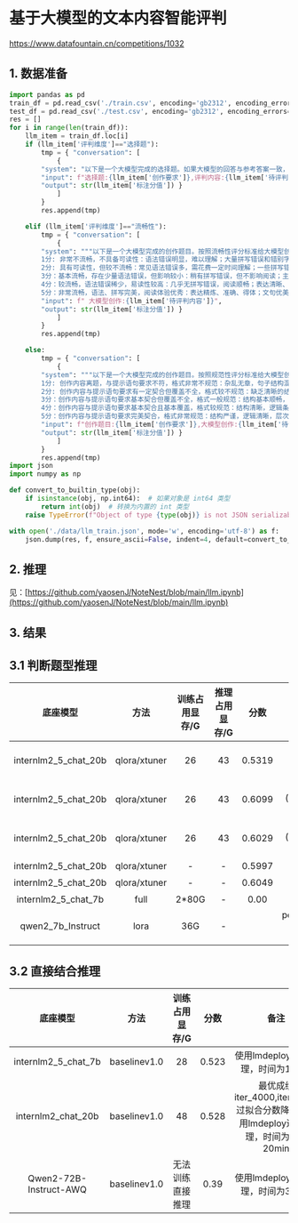 # 基于大模型的文本内容智能评判
https://www.datafountain.cn/competitions/1032
## 1. 数据准备

```python
import pandas as pd
train_df = pd.read_csv('./train.csv', encoding='gb2312', encoding_errors='ignore')
test_df = pd.read_csv('./test.csv', encoding='gb2312', encoding_errors='ignore')
res = []
for i in range(len(train_df)):
    llm_item = train_df.loc[i]
    if (llm_item['评判维度']=="选择题"):
        tmp = { "conversation": [
            {
        "system": "以下是一个大模型完成的选择题。如果大模型的回答与参考答案一致，输出1；如果不一致，输出0。",
        "input": f"选择题:{llm_item['创作要求']},评判内容:{llm_item['待评判内容']}",
        "output": str(llm_item['标注分值']) }
            ]
        }
        res.append(tmp)

    elif (llm_item['评判维度']=="流畅性"):
        tmp = { "conversation": [
            {
        "system": """以下是一个大模型完成的创作题目。按照流畅性评分标准给大模型创作打分(只取1分、2分、3分、4分、5分其一)。流畅性评分标准：
        1分: 非常不流畅，不具备可读性：语法错误明显，难以理解；大量拼写错误和错别字，影响阅读；表达不清晰，难以捉摸要表达的意思。（平均每百字错误数 > 2.5个）; 
        2分: 具有可读性，但较不流畅：常见语法错误多，需花费一定时间理解；一些拼写错误和错别字，阅读中断；表达较为模糊，需用一些猜测才能明白含义。（平均每百字错误数 (2,2.5]个）;
        3分：基本流畅，存在少量语法错误，但影响较小：稍有拼写错误，但不影响阅读；主要意思表达清楚，但部分地方表述不够准确。（平均每百字错误数(1,2]个）;
        4分：较流畅，语法错误稀少，易读性较高：几乎无拼写错误，阅读顺畅；表达清晰、准确，容易理解。（平均每百字错误数(0.5,1]个）；
        5分：非常流畅，语法、拼写完美，阅读体验优秀：表达精炼、准确、得体；文句优美，行文连贯，思维严密。（平均每百字错误数[0,0.5]个）""",
        "input": f" 大模型创作:{llm_item['待评判内容']}",
        "output": str(llm_item['标注分值']) }
            ]
        }
        res.append(tmp)

    else:
        tmp = { "conversation": [
            {
        "system": """以下是一个大模型完成的创作题目。按照规范性评分标准给大模型创作打分(只取1分、2分、3分、4分、5分其一)。规范性评分标准：
        1分: 创作内容离题，与提示语句要求不符，格式非常不规范：杂乱无章，句子结构混乱，缺乏逻辑。（平均每千字错误数 > 5个）; 
        2分: 创作内容与提示语句要求有一定契合但覆盖不全，格式较不规范：缺乏清晰的结构，但基本逻辑仍能找到。（平均每千字错误数(4,5]个）;
        3分：创作内容与提示语句要求基本契合但覆盖不全，格式一般规范：结构基本顺畅，逻辑较清晰。（平均每千字错误数 (2,4]个）;
        4分：创作内容与提示语句要求基本契合且基本覆盖，格式较规范：结构清晰，逻辑条理分明。（平均每千字错误数 (1,2]个）；
        5分：创作内容与提示语句要求完美契合，格式非常规范：结构严谨，逻辑清晰，层次分明。（平均每千字错误数 [0,1]个）""",
        "input": f"创作题目:{llm_item['创作要求']},大模型创作:{llm_item['待评判内容']}",
        "output": str(llm_item['标注分值']) }
            ]
        }
        res.append(tmp)
import json
import numpy as np

def convert_to_builtin_type(obj):
    if isinstance(obj, np.int64):  # 如果对象是 int64 类型
        return int(obj)  # 转换为内置的 int 类型
    raise TypeError(f"Object of type {type(obj)} is not JSON serializable")

with open('./data/llm_train.json', mode='w', encoding='utf-8') as f:
    json.dump(res, f, ensure_ascii=False, indent=4, default=convert_to_builtin_type)
```
## 2. 推理
见：[https://github.com/yaosenJ/NoteNest/blob/main/llm.ipynb](https://github.com/yaosenJ/NoteNest/blob/main/llm.ipynb)

## 3. 结果

## 3.1 判断题型推理

|底座模型     | 方法    |训练占用显存/G| 推理占用显存/G| 分数| 备注|
| :-------: | :--------------: | :------: | :---: | :---------------: |:-----------: |
| internlm2_5_chat_20b|qlora/xtuner|26|43|0.5319|max_length = 2048 batch_size = 2 accumulative_counts=4 epoch=1 (500/7110step) max-epoch=10 lr = 2e-4 r=16 lora_alpha=32 lora_dropout=0.05 transformer原生推理 deepseed zero3|
| internlm2_5_chat_20b|qlora/xtuner|26|43|0.6099|max_length = 2048 batch_size = 2 accumulative_counts=4 epoch=2 (1000/7110step) max-epoch=10 lr = 2e-4 r=16 lora_alpha=32 lora_dropout=0.05 transformer原生推理 deepseed zero3 |
| internlm2_5_chat_20b|qlora/xtuner|26|43|0.6029|max_length = 2048 batch_size = 2 accumulative_counts=4 epoch=3 (1500/7110step) max-epoch=10 lr = 2e-4 r=16 lora_alpha=32 lora_dropout=0.05 transformer原生推理 deepseed zero3|
| internlm2_5_chat_20b|qlora/xtuner|-|-|0.5997|上面三个模型相加平均打分|
| internlm2_5_chat_20b|qlora/xtuner|-|-|0.6049|上面后两个模型相加平均打分|
| internlm2_5_chat_7b|full|2*80G|-|0.00|耗时8个小时全参训练，1-10epoch效果极差，重复输出内容。|
| qwen2_7b_Instruct|lora|36G|-||per_device_train_batch_size=4,gradient_accumulation_steps=4,num_train_epochs=5, learning_rate=1e-4, target_modules=["q_proj", "k_proj", "v_proj", "o_proj", "gate_proj", "up_proj", "down_proj"],r=8,lora_alpha=32lora_dropout=0.1|


## 3.2 直接结合推理

|底座模型     | 方法    |训练占用显存/G| 分数| 备注|
| :-------: | :--------------: | :------: | :---------------: |:---------------: |
| internlm2_5_chat_7b |baselinev1.0|28|0.523|使用lmdeploy进行推理，时间为10min|
| internlm2_chat_20b |baselinev1.0|48|0.528|最优成绩iter_4000,iter_7200过拟合分数降低。使用lmdeploy进行推理，时间为15-20min |
| Qwen2-72B-Instruct-AWQ |baselinev1.0|无法训练直接推理|0.39|使用lmdeploy进行推理，时间为30min|


